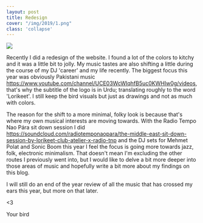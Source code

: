 ```yaml
---
layout: post
title: Redesign
cover: "/img/2019/1.png"
class: 'collapse'
---
```


<img class='cover' src="{{ page.cover }}"/>

Recently I did a redesign of the website. I found a lot of the colors
to kitchy and it was a little bit to jolly. My music tastes are also shifting
a little during the course of my DJ 'career' and my life recently. The biggest focus
this year was obviously Pakistani music <sr>https://www.youtube.com/channel/UCE03WcWIqhfB5uc0KWHIw0g/videos</sr>, that's why the subtitle of the logo
is in Urdu; translating roughly to the word 'Lorikeet'. I still keep the bird
visuals but just as drawings and not as much with colors.

The reason for the shift to a more minimal, folky look is because that's where
my own musical interests are moving towards. With the Radio Tempo Nao Pára sit down session
I did <sr>https://soundcloud.com/radiotemponaopara/the-middle-east-sit-down-session-by-lorikeet-club-atelier-x-radio-tnp</sr>
and the DJ sets for Mehmet Polat and Sonic Boom this year I feel the focus is going more
towards jazz, folk, electronic minimalism. That doesn't mean I'm excluding the
other routes I previously went into, but I would like to delve a bit more deeper
into those areas of music and hopefully write a bit more about my findings on
this blog.

I will still do an end of the year review of all the music that has crossed
my ears this year, but more on that later.

<3

Your bird
